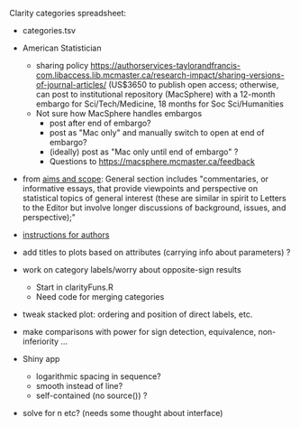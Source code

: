 
Clarity categories spreadsheet:
* categories.tsv

* American Statistician
  * sharing policy https://authorservices-taylorandfrancis-com.libaccess.lib.mcmaster.ca/research-impact/sharing-versions-of-journal-articles/ (US$3650 to publish open access; otherwise, can post to institutional repository (MacSphere) with a 12-month embargo for Sci/Tech/Medicine, 18 months for Soc Sci/Humanities
  * Not sure how MacSphere handles embargos
     * post after end of embargo?
     * post as "Mac only" and manually switch to open at end of embargo?
     * (ideally) post as "Mac only until end of embargo" ?
     * Questions to https://macsphere.mcmaster.ca/feedback
 * from [aims and scope](https://www-tandfonline-com.libaccess.lib.mcmaster.ca/journals/utas20/about-this-journal#aims-and-scope): General section includes "commentaries, or informative essays, that provide viewpoints and perspective on statistical topics of general interest (these are similar in spirit to Letters to the Editor but involve longer discussions of background, issues, and perspective);"
 * [instructions for authors](https://www-tandfonline-com.libaccess.lib.mcmaster.ca/action/authorSubmission?show=instructions&journalCode=utas20)

* add titles to plots based on attributes (carrying info about parameters) ?
* work on category labels/worry about opposite-sign results
	* Start in clarityFuns.R
	* Need code for merging categories
* tweak stacked plot: ordering and position of direct labels, etc.
* make comparisons with power for sign detection, equivalence, non-inferiority ...
* Shiny app
    * logarithmic spacing in sequence?
    * smooth instead of line?
    * self-contained (no source()) ?
* solve for n etc? (needs some thought about interface)


